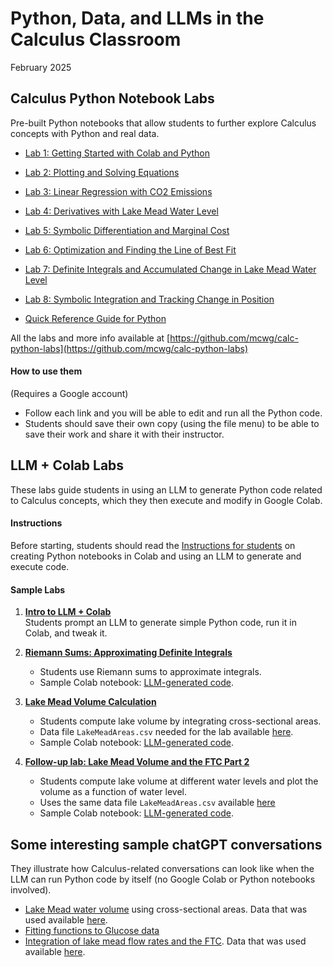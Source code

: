 # Python, Data, and LLMs in the Calculus Classroom

February 2025

##  Calculus Python Notebook Labs

Pre-built Python notebooks that allow students to further explore Calculus concepts with Python and real data.
<!-- Labs to help students further explore calculus with Python and integrate data science into the calculus course. They are interactive Jupyter notebooks that allow students experiment, explore concepts, and summarize results. -->
<!-- These labs use Python as an additional tool for integrating data science into calculus and further exploring calculus. They are a collection of interactive Jupyter notebooks intended as a set of labs to accompany a calculus course. Each interactive Jupyter notebook is a "virtual laboratory" where students experiment and explore concepts from calculus and summarize their results.  -->

* [Lab 1: Getting Started with Colab and Python ](https://colab.research.google.com/github/mcwg/calc-python-labs/blob/main/Lab1-Getting-Started-with-Colab-Python.ipynb)

* [Lab 2: Plotting and Solving Equations](https://colab.research.google.com/github/mcwg/calc-python-labs/blob/main/Lab2-Plotting-and-Solving-Equations.ipynb)

* [Lab 3: Linear Regression with CO2 Emissions](https://colab.research.google.com/github/mcwg/calc-python-labs/blob/main/Lab3-Linear-Regression.ipynb)

* [Lab 4: Derivatives with Lake Mead Water Level](https://colab.research.google.com/github/mcwg/calc-python-labs/blob/main/Lab4-Derivatives-with-Water-Level.ipynb)

* [Lab 5: Symbolic Differentiation and Marginal Cost](https://colab.research.google.com/github/mcwg/calc-python-labs/blob/main/Lab5-Symbolic-Differentiation-Marginal-Cost.ipynb)

* [Lab 6: Optimization and Finding the Line of Best Fit](https://colab.research.google.com/github/mcwg/calc-python-labs/blob/main/Lab6-Optimization.ipynb)

* [Lab 7: Definite Integrals and Accumulated Change in Lake Mead Water Level](https://colab.research.google.com/github/mcwg/calc-python-labs/blob/main/Lab7-Definite-Integrals-and-Accumulated-Change.ipynb)

* [Lab 8: Symbolic Integration and Tracking Change in Position](https://colab.research.google.com/github/mcwg/calc-python-labs/blob/main/Lab8-Symbolic-Integration.ipynb)

* [Quick Reference Guide for Python](https://colab.research.google.com/github/mcwg/calc-python-labs/blob/main/Python-Quick-Reference.ipynb)

All the labs and more info available at [https://github.com/mcwg/calc-python-labs](https://github.com/mcwg/calc-python-labs)

#### How to use them

(Requires a Google account)

<!-- *  Open one of the labs and press the `open in colab` button at the top.  -->
*  Follow each link and you will be able to edit and run all the Python code.
*  Students should save their own copy (using the file menu) to be able to save their work and share it with their instructor.



## LLM + Colab Labs  

These labs guide students in using an LLM to generate Python code related to Calculus concepts, which they then execute and modify in Google Colab.

####  Instructions  
Before starting, students should read the [Instructions for students](InstructionsColab-LLM-Labs.pdf) on creating Python notebooks in Colab and using an LLM to generate and execute code.

#### Sample Labs  

1. **[Intro to LLM + Colab](LabAsst1.pdf)**  
   Students prompt an LLM to generate simple Python code, run it in Colab, and tweak it.

2. **[Riemann Sums: Approximating Definite Integrals](RiemannSumsLeft.pdf)**  
   - Students use Riemann sums to approximate integrals.
   - Sample Colab notebook: [LLM-generated code](https://colab.research.google.com/drive/1X6BBo_qZ7Cr-XCIsVlHoymoHsRWud6hz).

3. **[Lake Mead Volume Calculation](LakeMeadVolume1.pdf)**  
   - Students compute lake volume by integrating cross-sectional areas.  
   - Data file `LakeMeadAreas.csv` needed for the lab available [here](LakeMeadAreas.csv).
   - Sample Colab notebook: [LLM-generated code](https://colab.research.google.com/drive/1cwhIjRmjjlCMvQP04uL4WMR-jq-Lb31-?usp=sharing).

4. **[Follow-up lab: Lake Mead Volume and the FTC Part 2](LakeMeadVolume2.pdf)**  
   - Students compute lake volume at different water levels and plot the volume as a function of water level.
   - Uses the same data file `LakeMeadAreas.csv` available [here](LakeMeadAreas.csv)
   - Sample Colab notebook: [LLM-generated code](https://colab.research.google.com/drive/1cwhIjRmjjlCMvQP04uL4WMR-jq-Lb31-?usp=sharing).

<!-- 
Labs in which students are instructed to prompt an LLM to produce Python code related to Calculus concepts and then run it and tweak it in Colab.

*  [Instructions for students](InstructionsColab-LLM-Labs.pdf) about creating Python notebooks in Colab and asking an LLM to produce Python code to run in them.

#### Sample labs
*  [1st Lab](LabAsst1.pdf) in which students ask an LLM for simple Python code and run it in Colab.
*  [Riemann sums to approximate a definite integral](RiemannSumsLeft.pdf)
    - Sample [LLM-generated code](https://colab.research.google.com/drive/1X6BBo_qZ7Cr-XCIsVlHoymoHsRWud6hz) (opens un in Google Colab).
*  [Lake Mead volume](LakeMeadVolume1.pdf) by integrating cross dection areas by altitude
    - [Follow-up lab](LakeMeadVolume2.pdf) about FTC part 2 and finding then total volume at each altitude.
    - Sample [LLM generated code](https://colab.research.google.com/drive/1cwhIjRmjjlCMvQP04uL4WMR-jq-Lb31-?usp=sharing) (opens un in Google Colab).
 -->

##  Some interesting sample chatGPT conversations

They illustrate how Calculus-related conversations can look like when the LLM can run Python code by itself (no Google Colab or Python notebooks involved).

*  [Lake Mead water volume](https://chatgpt.com/share/67a39359-654c-800d-82dc-9a36fca26556) using cross-sectional areas. Data that was used available [here](2001-LakeMeadContourAreas.csv).
*  [Fitting functions to Glucose data](https://chatgpt.com/share/67a61eae-8a28-800d-8781-ae4515934743)
*  [Integration of lake mead flow rates and the FTC](https://chatgpt.com/share/67a619d4-cdec-800d-933d-0f7b56a10533). Data that was used available [here](lake-mead-rate.csv).
